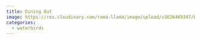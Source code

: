 ```yaml
---
title: Dining Out
image: https://res.cloudinary.com/rama-llama/image/upload/v1626469347/Dining_Out_zw7ynd.jpg
categories:
  - waterbirds
---
```

